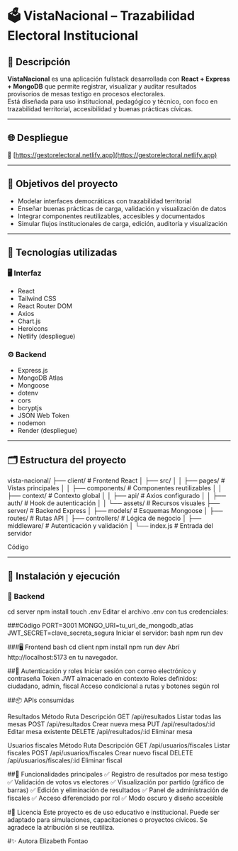 # 🗳️ VistaNacional – Trazabilidad Electoral Institucional

## 📌 Descripción

**VistaNacional** es una aplicación fullstack desarrollada con **React + Express + MongoDB** que permite registrar, visualizar y auditar resultados provisorios de mesas testigo en procesos electorales.  
Está diseñada para uso institucional, pedagógico y técnico, con foco en trazabilidad territorial, accesibilidad y buenas prácticas cívicas.

---

## 🌐 Despliegue

🔗 [https://gestorelectoral.netlify.app](https://gestorelectoral.netlify.app)

---

## 🧠 Objetivos del proyecto

- Modelar interfaces democráticas con trazabilidad territorial  
- Enseñar buenas prácticas de carga, validación y visualización de datos  
- Integrar componentes reutilizables, accesibles y documentados  
- Simular flujos institucionales de carga, edición, auditoría y visualización

---

## 🧩 Tecnologías utilizadas

### 🖥️ Interfaz

- React  
- Tailwind CSS  
- React Router DOM  
- Axios  
- Chart.js  
- Heroicons  
- Netlify (despliegue)

### ⚙️ Backend

- Express.js  
- MongoDB Atlas  
- Mongoose  
- dotenv  
- cors  
- bcryptjs  
- JSON Web Token  
- nodemon  
- Render (despliegue)

---

## 🗂️ Estructura del proyecto

vista-nacional/ ├── client/ # Frontend React │ ├── src/ │ │ ├── pages/ # Vistas principales │ │ ├── components/ # Componentes reutilizables │ │ ├── context/ # Contexto global │ │ ├── api/ # Axios configurado │ │ ├── auth/ # Hook de autenticación │ │ └── assets/ # Recursos visuales ├── server/ # Backend Express │ ├── models/ # Esquemas Mongoose │ ├── routes/ # Rutas API │ ├── controllers/ # Lógica de negocio │ ├── middleware/ # Autenticación y validación │ └── index.js # Entrada del servidor

Código

---
## 🚀 Instalación y ejecución

### 🔧 Backend
cd server
npm install
touch .env
Editar el archivo .env con tus credenciales:

###Código
PORT=3001
MONGO_URI=tu_uri_de_mongodb_atlas
JWT_SECRET=clave_secreta_segura
Iniciar el servidor:
bash
npm run dev

###🖥️ Frontend
bash
cd client
npm install
npm run dev
Abrí http://localhost:5173 en tu navegador.

##🔐 Autenticación y roles
Iniciar sesión con correo electrónico y contraseña
Token JWT almacenado en contexto
Roles definidos: ciudadano, admin, fiscal
Acceso condicional a rutas y botones según rol

##📦 APIs consumidas

Resultados
Método	Ruta	Descripción
GET	/api/resultados	Listar todas las mesas
POST	/api/resultados	Crear nueva mesa
PUT	/api/resultados/:id	Editar mesa existente
DELETE	/api/resultados/:id	Eliminar mesa

Usuarios fiscales
Método	Ruta	Descripción
GET	/api/usuarios/fiscales	Listar fiscales
POST	/api/usuarios/fiscales	Crear nuevo fiscal
DELETE	/api/usuarios/fiscales/:id	Eliminar fiscal

##🧪 Funcionalidades principales
✅ Registro de resultados por mesa testigo
✅ Validación de votos vs electores
✅ Visualización por partido (gráfico de barras)
✅ Edición y eliminación de resultados
✅ Panel de administración de fiscales
✅ Acceso diferenciado por rol
✅ Modo oscuro y diseño accesible

#📄 Licencia
Este proyecto es de uso educativo e institucional. Puede ser adaptado para simulaciones, capacitaciones o proyectos cívicos. Se agradece la atribución si se reutiliza.

#✨ Autora
Elizabeth Fontao

